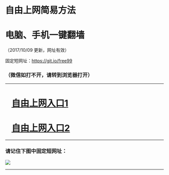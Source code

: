 ﻿# 自由上网简易方法

# 电脑、手机一键翻墙

（2017/10/09 更新，网址有效）

固定短网址：https://git.io/free99

### （微信如打不开，请转到浏览器打开）


***





# &nbsp;&nbsp; <a href="http://ft321432212.fwq-tz-1001.info/fwqtz01.html?t=10090016149 " target="_blank">自由上网入口1</a>
# &nbsp;&nbsp; <a href="http://ft944028810.fwq-tz-1002.info/fwqtz02.html?t=100900131872 " target="_blank">自由上网入口2</a>
***

### 请记住下图中固定短网址：

<img src="https://s3-us-west-2.amazonaws.com/fwq-1001/yjfq-20170905okok.png" /> 


***

